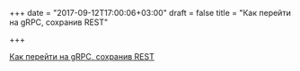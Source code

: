 +++
date = "2017-09-12T17:00:06+03:00"
draft = false
title = "Как перейти на gRPC, сохранив REST"

+++

<p><a href="https://habrahabr.ru/post/337716/">Как перейти на gRPC, сохранив REST</a></p>